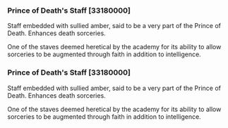 ### Prince of Death's Staff [33180000]

Staff embedded with sullied amber, said to be a very part of the Prince of Death. Enhances death sorceries.

One of the staves deemed heretical by the academy for its ability to allow sorceries to be augmented through faith in addition to intelligence.### Prince of Death's Staff [33180000]

Staff embedded with sullied amber, said to be a very part of the Prince of Death. Enhances death sorceries.

One of the staves deemed heretical by the academy for its ability to allow sorceries to be augmented through faith in addition to intelligence.